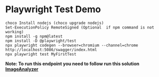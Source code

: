 # Playwright Test Demo

```
choco Install nodejs (choco upgrade nodejs)
Set-ExecutionPolicy RemoteSigned (Optional  if npm command is not working)
npm install -g npm@latest
npm install -D @playwright/test
npx playwright codegen --browser=chromium --channel=chrome http://localhost:5086/swagger/index.html
npx playwright test MyFirstTest
```

**Note: To run this endpoint you need to follow run this solution [ImageAnalyzer](https://github.com/HugoVelazquez/ImageAnalyzer)**
